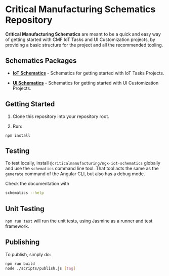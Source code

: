 # **Critical Manufacturing Schematics Repository**

**Critical Manufacturing Schematics** are meant to be a quick and easy way of getting started with CMF IoT Tasks and UI Customization projects, by providing a basic structure for the project and all the recommended tooling.

## **Schematics Packages**

- [**IoT Schematics**](./packages/ngx-iot-schematics/README.md) - Schematics for getting started with IoT Tasks Projects.

- [**UI Schematics**](./packages/ngx-schematics/README.md) - Schematics for getting started with UI Customization Projects.

## **Getting Started**

1. Clone this repository into your repository root.

2. Run:

```
npm install
```

## **Testing**

To test locally, install `@criticalmanufacturing/ngx-iot-schematics` globally and use the `schematics` command line tool. That tool acts the same as the `generate` command of the Angular CLI, but also has a debug mode.

Check the documentation with

```bash
schematics --help
```

## **Unit Testing**

`npm run test` will run the unit tests, using Jasmine as a runner and test framework.

## **Publishing**

To publish, simply do:

```bash
npm run build
node ./scripts/publish.js [tag]
```
